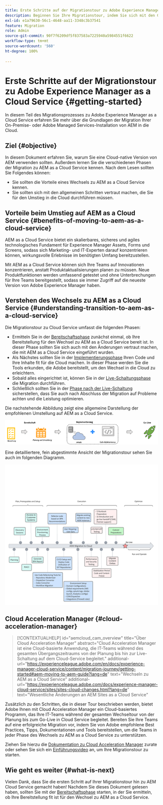 ```yaml
---
title: Erste Schritte auf der Migrationstour zu Adobe Experience Manager as a Cloud Service
description: Beginnen Sie Ihre Migrationstour, indem Sie sich mit den Grundlagen des Umstiegs auf Adobe Experience Manager as a Cloud Service vertraut machen.
exl-id: e1a79630-56c1-4648-aa11-3348c3b37541
feature: Migration
role: Admin
source-git-commit: 90f7f6209df5f837583a7225940a5984551f6622
workflow-type: tm+mt
source-wordcount: '560'
ht-degree: 100%

---
```


# Erste Schritte auf der Migrationstour zu Adobe Experience Manager as a Cloud Service {#getting-started}

In diesem Teil des Migrationsprozesses zu Adobe Experience Manager as a Cloud Service erfahren Sie mehr über die Grundlagen der Migration Ihrer On-Premise- oder Adobe Managed Services-Installation von AEM in die Cloud.

## Ziel {#objective}

In diesem Dokument erfahren Sie, warum Sie eine Cloud-native Version von AEM verwenden sollten. Außerdem lernen Sie die verschiedenen Phasen der Migration zu AEM as a Cloud Service kennen. Nach dem Lesen sollten Sie Folgendes können:

* Sie sollten die Vorteile eines Wechsels zu AEM as a Cloud Service kennen.
* Sie sollten sich mit den allgemeinen Schritten vertraut machen, die Sie für den Umstieg in die Cloud durchführen müssen.

## Vorteile beim Umstieg auf AEM as a Cloud Service {#benefits-of-moving-to-aem-as-a-cloud-service}

AEM as a Cloud Service bietet ein skalierbares, sicheres und agiles technologisches Fundament für Experience Manager Assets, Forms und Screens, sodass sich Marketing- und IT-Experten darauf konzentrieren können, wirkungsvolle Erlebnisse im benötigten Umfang bereitzustellen.

Mit AEM as a Cloud Service können sich Ihre Teams auf Innovationen konzentrieren, anstatt Produktaktualisierungen planen zu müssen. Neue Produktfunktionen werden umfassend getestet und ohne Unterbrechungen für Ihre Teams bereitgestellt, sodass sie immer Zugriff auf die neueste Version von Adobe Experience Manager haben.

## Verstehen des Wechsels zu AEM as a Cloud Service {#understanding-transition-to-aem-as-a-cloud-service}

Die Migrationstour zu Cloud Service umfasst die folgenden Phasen:

* Ermitteln Sie in der [Bereitschaftsphase](/help/journey-migration/readiness.md) zunächst einmal, ob Ihre Bereitstellung für den Wechsel zu AEM as a Cloud Service bereit ist. In dieser Phase sollten Sie sich auch mit den Änderungen vertraut machen, die mit AEM as a Cloud Service eingeführt wurden.
* Als Nächstes sollten Sie in der [Implementierungsphase](/help/journey-migration/implementation.md) Ihren Code und Ihre Inhalte fit für die Cloud machen. In dieser Phase werden Sie die Tools erkunden, die Adobe bereitstellt, um den Wechsel in die Cloud zu erleichtern.
* Sobald alles eingerichtet ist, können Sie in der [Live-Schaltungsphase](/help/journey-migration/go-live.md) die Migration durchführen.
* Schließlich sollten Sie in der [Phase nach der Live-Schaltung](/help/journey-migration/post-go-live.md) sicherstellen, dass Sie auch nach Abschluss der Migration auf Probleme achten und die Leistung optimieren.

Die nachstehende Abbildung zeigt eine allgemeine Darstellung der empfohlenen Umstellung auf AEM as a Cloud Service.

![image](/help/journey-migration/assets/move-aemcloud-process.png)

Eine detailliertere, fein abgestimmte Ansicht der Migrationstour sehen Sie auch im folgenden Diagramm.

![image](/help/journey-migration/assets/migration-process.png)

## Cloud Acceleration Manager {#cloud-acceleration-manager}

>[!CONTEXTUALHELP]
>id="aemcloud_cam_overview"
>title="Über Cloud Acceleration Manager"
>abstract="Cloud Acceleration Manager ist eine Cloud-basierte Anwendung, die IT-Teams während des gesamten Übergangszeitraums von der Planung bis hin zur Live-Schaltung auf dem Cloud-Service begleitet."
>additional-url="https://experienceleague.adobe.com/en/docs/experience-manager-cloud-service/content/migration-journey/getting-started#aem-moving-to-aem-guide?lang=de" text="Wechseln zu AEM as a Cloud Service"
>additional-url="https://experienceleague.adobe.com/docs/experience-manager-cloud-service/sites/sites-cloud-changes.html?lang=de" text="Wesentliche Änderungen an AEM Sites as a Cloud Service"

Zusätzlich zu den Schritten, die in dieser Tour beschrieben werden, bietet Adobe Ihnen mit Cloud Acceleration Manager ein Cloud-basiertes Programm, das Ihre IT-Teams während der gesamten Wechseltour von der Planung bis zum Go-Live in Cloud Service begleitet. Bereiten Sie Ihre Teams auf eine erfolgreiche Migration vor, indem Sie von Adobe empfohlene Best Practices, Tipps, Dokumentationen und Tools bereitstellen, um die Teams in jeder Phase des Wechsels zu AEM as a Cloud Service zu unterstützen.

Ziehen Sie hierzu die [Dokumentation zu Cloud Acceleration Manager](/help/journey-migration/cloud-acceleration-manager/using-cam/getting-started-cam.md) zurate oder sehen Sie sich ein [Einführungsvideo](https://experienceleague.adobe.com/?launch=ExperienceManager-A-1-2021.1.migration&amp;recommended=ExperienceManager-A-1-2021.1.migration&amp;lang=de#dashboard/learning) an, um Ihre Migrationstour zu starten.

## Wie geht es weiter {#what-is-next}

Vielen Dank, dass Sie die ersten Schritt auf Ihrer Migrationstour hin zu AEM Cloud Service gemacht haben! Nachdem Sie dieses Dokument gelesen haben, sollten Sie mit der [Bereitschaftsphase](/help/journey-migration/readiness.md) starten, in der Sie ermitteln, ob Ihre Bereitstellung fit ist für den Wechsel zu AEM as a Cloud Service.

